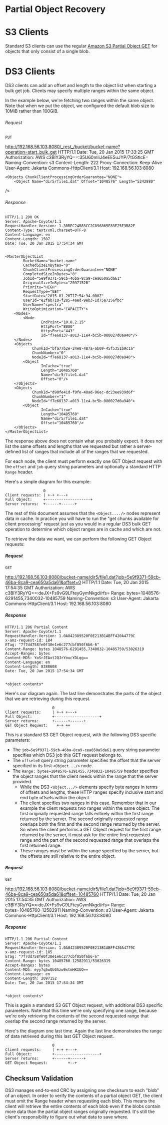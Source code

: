 Partial Object Recovery
=======================

# S3 Clients

Standard S3 clients can use the regular [Amazon S3 Partial Object
GET](http://docs.aws.amazon.com/AmazonS3/latest/API/RESTObjectGET.html#ExampleGetRangeRequestHeaders)
for objects that only consist of a single blob.

# DS3 Clients

DS3 clients can add an offset and length to the object list when
starting a
bulk get job. Clients may specify multiple ranges within the same
object.

In the example below, we're fetching two ranges within the same object.
Note
that when we put the object, we configured the default blob size to
10MiB
rather than 100GiB.

###### Request

    PUT
http://192.168.56.103:8080/_rest_/bucket/bucket-name?operation=start_bulk_get
HTTP/1.1 
    Date: Tue, 20 Jan 2015 17:33:25 GMT 
    Authorization: AWS c3BlY3RyYQ==:35U60mIiJ4eEE5uJYP/7tGStIcE= 
    Naming-Convention: s3 
    Content-Length: 222
    Proxy-Connection: Keep-Alive 
    User-Agent: Jakarta Commons-HttpClient/3.1 
    Host: 192.168.56.103:8080 
    
    
    <Objects ChunkClientProcessingOrderGuarantee="NONE">
        <Object Name="dir5/file1.dat" Offset="1048576" Length="5242880"
/>
        <Object Name="dir5/file1.dat" Offset="7340032" Length="5242880"
/>
    </Objects>

###### Response

    HTTP/1.1 200 OK
    Server: Apache-Coyote/1.1
    RequestHandler-Version: 1.30BEC24B83CC2C896865E83E25E3B82F
    Content-Type: text/xml;charset=UTF-8
    Content-Language: en
    Content-Length: 1507
    Date: Tue, 20 Jan 2015 17:54:34 GMT
    
    
    <MasterObjectList
            BucketName="bucket-name"
            CachedSizeInBytes="0"
            ChunkClientProcessingOrderGuarantee="NONE"
            CompletedSizeInBytes="0"
            JobId="5e9f9371-59cb-46ba-8ca9-cea650a5da61"
            OriginalSizeInBytes="20971520"
            Priority="HIGH"
            RequestType="GET"
            StartDate="2015-01-20T17:54:34.000Z"
            UserId="e2fab710-f285-4aed-9eb3-1d75a7256fbc"
            UserName="spectra"
            WriteOptimization="CAPACITY">
        <Nodes>
            <Node
                    EndPoint="10.0.2.15"
                    HttpPort="8080"
                    HttpsPort="443"
                    Id="f7e68137-a013-11e4-bc5b-080027d0a940"/>
        </Nodes>
        <Objects
                ChunkId="bfa77b2e-24e8-487a-ab09-45f5351b9c1a"
                ChunkNumber="0"
                NodeId="f7e68137-a013-11e4-bc5b-080027d0a940">
            <Object
                    InCache="true"
                    Length="10485760"
                    Name="dir5/file1.dat"
                    Offset="0"/>
        </Objects>
        <Objects
                ChunkId="d90fe41d-f9fe-48ad-96ec-dc23ee939d6f"
                ChunkNumber="1"
                NodeId="f7e68137-a013-11e4-bc5b-080027d0a940">
            <Object
                    InCache="true"
                    Length="10485760"
                    Name="dir5/file1.dat"
                    Offset="10485760"/>
        </Objects>
    </MasterObjectList>

The response above does not contain what you probably expect. It does
*not*
list the same offsets and lengths that we requested but rather a
server-defined
list of ranges that include all of the ranges that we requested.

For each <Object> node, the client must perform exactly one GET Object
request
with the `offset` and `job` query string parameters and optionally a
standard
HTTP `Range` header.

Here's a simple diagram for this example:

                     0
    Client requests: | +-+ +---+
    Full Object:     +--------------------+
    Server returns:  +------+------+

The rest of this document assumes that the `<Object..../>` nodes
represent data
in cache. In practice you will have to run the "get chunks available for
client
processing" request just as you would in a regular DS3 bulk GET
operation to
determine which object ranges are in cache and which are not.

To retrieve the data we want, we can perform the following GET Object
requests:

##### Request

    GET
http://192.168.56.103:8080/bucket-name/dir5/file1.dat?job=5e9f9371-59cb-46ba-8ca9-cea650a5da61&offset=0
HTTP/1.1
    Date: Tue, 20 Jan 2015 17:54:35 GMT
    Authorization: AWS c3BlY3RyYQ==:deJX+Fs9vG9LFteyGymNkgd/rfs=
    Range: bytes=1048576-6291455,7340032-10485759
    Naming-Convention: s3
    User-Agent: Jakarta Commons-HttpClient/3.1
    Host: 192.168.56.103:8080
    
    

##### Response

    HTTP/1.1 206 Partial Content
    Server: Apache-Coyote/1.1
    RequestHandler-Version: 1.0A842389520F0E213B1ABFF420A4779C
    x-amz-request-id: 184
    ETag: "7f7dd758fe0f30e1e6c277cbf050f6b6-6"
    Content-Range: bytes 1048576-6291455,7340032-10485759/53026319
    Accept-Ranges: bytes
    Content-MD5: YoSrJEAxt2QJrYoucYDLqg==
    Content-Language: en
    Content-Length: 8388608
    Date: Tue, 20 Jan 2015 17:54:34 GMT
    
    
    *object contents*

Here's our diagram again. The last line demonstrates the parts of the
object
that we are retrieving during this request.

                         0
    Client requests:     | +-+ +---+
    Full Object:         +--------------------+
    Server returns:      +------+------+
    GET Object Request:    +-+ ++

This is a standard S3 GET Object request, with the following DS3
specific parameters:

* The `job=5e9f9371-59cb-46ba-8ca9-cea650a5da61` query string parameter
  specifies which DS3 job this GET request belongs to.
* The `offset=0` query string parameter specifies the offset that the
  server
  specified in its first `<Object.../>` node.
* The `Range: bytes=1048576-6291455,7340032-10485759` header specifies
  the
  object ranges that the client needs within the range that the server
  provided.
  * While the DS3 `<Object.../>` elements specify byte ranges in terms
    of offsets and lengths, these HTTP ranges specify inclusive start
and end
    byte offsets within the object.
  * The client specifies two ranges in this case.  Remember that in our
    example
    the client requests two ranges within the same object. The first
originally
    requested range falls entirely within the first range returned by
the
    server. The second originally requested range overlaps both the
first and
    the second range returned by the server. So when the client performs
a GET
    Object request for the first range returned by the server, it must
ask for
    the entire first requested range and the part of the second
requested range
    that overlaps the first returned range.
  * These ranges must be within the range specified by the server, but
    the
    offsets are still relative to the entire object.

##### Request

    GET
http://192.168.56.103:8080/bucket-name/dir5/file1.dat?job=5e9f9371-59cb-46ba-8ca9-cea650a5da61&offset=10485760
HTTP/1.1
    Date: Tue, 20 Jan 2015 17:54:35 GMT
    Authorization: AWS c3BlY3RyYQ==:deJX+Fs9vG9LFteyGymNkgd/rfs=
    Range: bytes=10485760-12582911
    Naming-Convention: s3
    User-Agent: Jakarta Commons-HttpClient/3.1
    Host: 192.168.56.103:8080
    
    

##### Response

    HTTP/1.1 206 Partial Content
    Server: Apache-Coyote/1.1
    RequestHandler-Version: 1.0A842389520F0E213B1ABFF420A4779C
    x-amz-request-id: 185
    ETag: "7f7dd758fe0f30e1e6c277cbf050f6b6-6"
    Content-Range: bytes 10485760-12582911/53026319
    Accept-Ranges: bytes
    Content-MD5: eyy7q5wQb0Azw9xtmHKIUQ==
    Content-Language: en
    Content-Length: 2097152
    Date: Tue, 20 Jan 2015 17:54:34 GMT
    
    
    *object contents*

This is again a standard S3 GET Object request, with additional DS3
specific
parameters. Note that this time we're only specifying one range, because
we're
only retrieving the contents of the second requested range that overlap
the
second range returned by the server.

Here's the diagram one last time. Again the last line demonstrates the
range
of data retrieved during this last GET Object request.

                         0
    Client requests:     | +-+ +---+
    Full Object:         +--------------------+
    Server returns:      +------+------+
    GET Object Request:         +--+

## Checksum Validation

DS3 manages end-to-end CRC by assigning one checksum to each "blob" of
an
object. In order to verify the contents of a partial object GET, the
client
must omit the Range header when requesting each blob. This means the
client
will retrieve the entire contents of each blob even if the blobs contain
more
data than the partial object ranges originally requested. It's still the
client's responsibility to figure out what data to save where.
